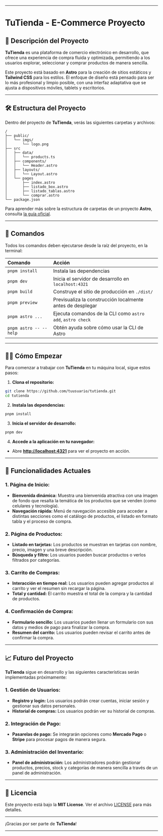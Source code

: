 

---

# **TuTienda - E-Commerce Proyecto**

## 🚀 Descripción del Proyecto

**TuTienda** es una plataforma de comercio electrónico en desarrollo, que ofrece una experiencia de compra fluida y optimizada, permitiendo a los usuarios explorar, seleccionar y comprar productos de manera sencilla.

Este proyecto está basado en **Astro** para la creación de sitios estáticos y **Tailwind CSS** para los estilos. El enfoque de diseño está pensado para ser lo más profesional y limpio posible, con una interfaz adaptativa que se ajusta a dispositivos móviles, tablets y escritorios.

---

## 🛠 Estructura del Proyecto

Dentro del proyecto de **TuTienda**, verás las siguientes carpetas y archivos:

```text
/
├── public/
│   └── imgs/
│       └── logo.png
├── src
│   ├── data/
│   │   └── products.ts
│   ├── components/
│   │   └── Header.astro
│   ├── layouts/
│   │   └── Layout.astro
│   └── pages
│       ├── index.astro
│       ├── listado_box.astro
│       ├── listado_tablas.astro
│       └── comprar.astro
└── package.json
```

Para aprender más sobre la estructura de carpetas de un proyecto **Astro**, consulta [la guía oficial](https://astro.build/en/basics/project-structure/).

---

## 🧞 Comandos

Todos los comandos deben ejecutarse desde la raíz del proyecto, en la terminal:

| Comando                | Acción                                                     |
| :--------------------- | :--------------------------------------------------------- |
| `pnpm install`         | Instala las dependencias                                   |
| `pnpm dev`             | Inicia el servidor de desarrollo en `localhost:4321`       |
| `pnpm build`           | Construye el sitio de producción en `./dist/`              |
| `pnpm preview`         | Previsualiza la construcción localmente antes de desplegar |
| `pnpm astro ...`       | Ejecuta comandos de la CLI como `astro add`, `astro check` |
| `pnpm astro -- --help` | Obtén ayuda sobre cómo usar la CLI de Astro                |

---

## 🧑‍💻 Cómo Empezar

Para comenzar a trabajar con **TuTienda** en tu máquina local, sigue estos pasos:

1. **Clona el repositorio:**

```sh
git clone https://github.com/tuusuario/tutienda.git
cd tutienda
```

2. **Instala las dependencias:**

```sh
pnpm install
```

3. **Inicia el servidor de desarrollo:**

```sh
pnpm dev
```

4. **Accede a la aplicación en tu navegador:**

* Abre **[http://localhost:4321](http://localhost:4321)** para ver el proyecto en acción.

---

## 🎯 Funcionalidades Actuales

### 1. Página de Inicio:

* **Bienvenida dinámica:** Muestra una bienvenida atractiva con una imagen de fondo que resalta la temática de los productos que se venden (como celulares y tecnología).
* **Navegación rápida:** Menú de navegación accesible para acceder a distintas secciones como el catálogo de productos, el listado en formato tabla y el proceso de compra.

### 2. Página de Productos:

* **Listado en tarjetas:** Los productos se muestran en tarjetas con nombre, precio, imagen y una breve descripción.
* **Búsqueda y filtro:** Los usuarios pueden buscar productos o verlos filtrados por categorías.

### 3. Carrito de Compras:

* **Interacción en tiempo real:** Los usuarios pueden agregar productos al carrito y ver el resumen sin recargar la página.
* **Total y cantidad:** El carrito muestra el total de la compra y la cantidad de productos.

### 4. Confirmación de Compra:

* **Formulario sencillo:** Los usuarios pueden llenar un formulario con sus datos y medios de pago para finalizar la compra.
* **Resumen del carrito:** Los usuarios pueden revisar el carrito antes de confirmar la compra.

---

## 📈 Futuro del Proyecto

**TuTienda** sigue en desarrollo y las siguientes características serán implementadas próximamente:

### 1. Gestión de Usuarios:

* **Registro y login:** Los usuarios podrán crear cuentas, iniciar sesión y gestionar sus datos personales.
* **Historial de compras:** Los usuarios podrán ver su historial de compras.

### 2. Integración de Pago:

* **Pasarelas de pago:** Se integrarán opciones como **Mercado Pago** o **Stripe** para procesar pagos de manera segura.

### 3. Administración del Inventario:

* **Panel de administración:** Los administradores podrán gestionar productos, precios, stock y categorías de manera sencilla a través de un panel de administración.

---

## 📜 Licencia

Este proyecto está bajo la **MIT License**. Ver el archivo [LICENSE](./LICENSE) para más detalles.

---

¡Gracias por ser parte de **TuTienda**!

---


